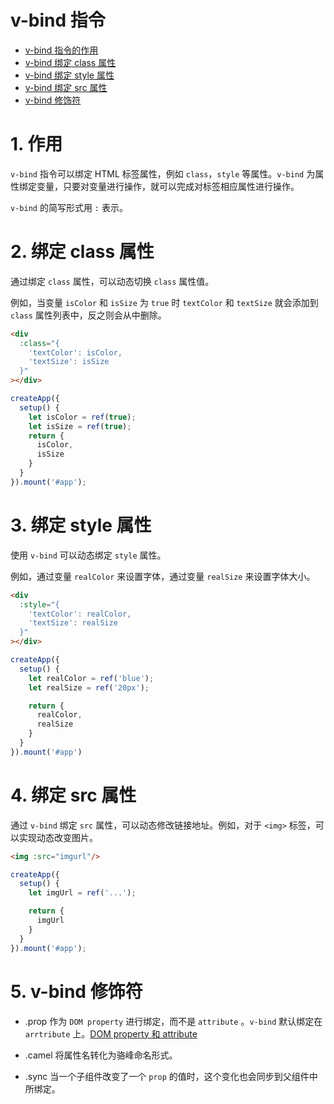 # v-bind 指令

- [v-bind 指令的作用](#1-作用)
- [v-bind 绑定 class 属性](#2-绑定-class-属性)
- [v-bind 绑定 style 属性](#3-绑定-style-属性)
- [v-bind 绑定 src 属性](#4-绑定-src-属性)
- [v-bind 修饰符](#5-v-bind-修饰符)


# 1. 作用
`v-bind` 指令可以绑定 HTML  标签属性，例如 `class`，`style` 等属性。`v-bind` 为属性绑定变量，只要对变量进行操作，就可以完成对标签相应属性进行操作。

`v-bind` 的简写形式用 `:` 表示。


# 2. 绑定 class 属性
通过绑定 `class` 属性，可以动态切换 `class` 属性值。

例如，当变量 `isColor` 和 `isSize` 为 `true` 时 `textColor` 和 `textSize` 就会添加到 `class` 属性列表中，反之则会从中删除。

```html
<div 
  :class="{
    'textColor': isColor, 
    'textSize': isSize
  }"
></div>
```
```js
createApp({
  setup() {
    let isColor = ref(true);
    let isSize = ref(true);
    return {
      isColor,
      isSize
    }
  }
}).mount('#app');
```


# 3. 绑定 style 属性
使用 `v-bind` 可以动态绑定 `style` 属性。

例如，通过变量 `realColor` 来设置字体，通过变量 `realSize` 来设置字体大小。

```html
<div 
  :style="{
    'textColor': realColor, 
    'textSize': realSize
  }"
></div>
```
```js
createApp({
  setup() {
    let realColor = ref('blue');
    let realSize = ref('20px');

    return {
      realColor,
      realSize
    }
  }
}).mount('#app')
```


# 4. 绑定 src 属性
通过 `v-bind` 绑定 `src` 属性，可以动态修改链接地址。例如，对于 `<img>` 标签，可以实现动态改变图片。

```html
<img :src="imgurl"/>
```
```js
createApp({
  setup() {
    let imgUrl = ref('...');

    return {
      imgUrl
    }
  }
}).mount('#app');
```


# 5. v-bind 修饰符
- .prop
  作为 `DOM property` 进行绑定，而不是 `attribute` 。`v-bind` 默认绑定在 `arrtribute` 上。[DOM property 和 attribute](https://juejin.cn/post/6844903874143191047)

- .camel
  将属性名转化为骆峰命名形式。

- .sync
  当一个子组件改变了一个 `prop` 的值时，这个变化也会同步到父组件中所绑定。
